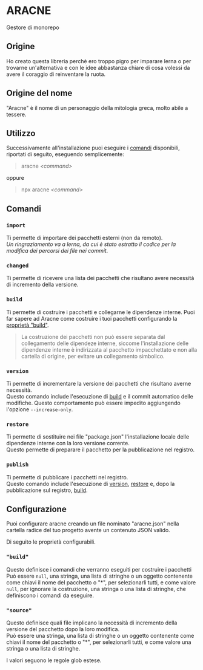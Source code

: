# ARACNE
Gestore di monorepo

## Origine
Ho creato questa libreria perchè ero troppo pigro per imparare lerna o per trovarne un'alternativa e con le idee abbastanza chiare di cosa volessi da avere il coraggio di reinventare la ruota.

## Origine del nome
"Aracne" è il nome di un personaggio della mitologia greca, molto abile a tessere.

## Utilizzo
Successivamente all'installazione puoi eseguire i [comandi](#comandi) disponibili, riportati di seguito, eseguendo semplicemente:
> aracne *\<command>*

oppure
> npx aracne *\<command>*

## Comandi
### `import`
Ti permette di importare dei pacchetti esterni (non da remoto).  
_Un ringraziamento va a lerna, da cui è stato estratto il codice per la modifica dei percorsi dei file nei commit._

### `changed`
Ti permette di ricevere una lista dei pacchetti che risultano avere necessità di incremento della versione.

### `build`
Ti permette di costruire i pacchetti e collegarne le dipendenze interne.
Puoi far sapere ad Aracne come costruire i tuoi pacchetti configurando la [proprietà "build"](#%22build%22).
> La costruzione dei pacchetti non può essere separata dal collegamento delle dipendeze interne, siccome l'installazione delle dipendenze interne è indirizzata al pacchetto impacchettato e non alla cartella di origine, per evitare un collegamento simbolico.

### `version`
Ti permette di incrementare la versione dei pacchetti che risultano averne necessità.  
Questo comando include l'esecuzione di [build](#build) e il commit automatico delle modifiche. Questo comportamento può essere impedito aggiungendo l'opzione `--increase-only`.

### `restore`
Ti permette di sostituire nei file "package.json" l'installazione locale delle dipendenze interne con la loro versione corrente.  
Questo permette di preparare il pacchetto per la pubblicazione nel registro.

### `publish`
Ti permette di pubblicare i pacchetti nel registro.  
Questo comando include l'esecuzione di [version](#version), [restore](#restore) e, dopo la pubblicazione sul registro, [build](#build).

## Configurazione
Puoi configurare aracne creando un file nominato "aracne.json" nella cartella radice del tuo progetto avente un contenuto JSON valido.

Di seguito le proprietà configurabili.
### `"build"`
Questo definisce i comandi che verranno eseguiti per costruire i pacchetti  
Può essere `null`, una stringa, una lista di stringhe o un oggetto contenente come chiavi il nome del pacchetto o "\*", per selezionarli tutti, e come valore `null`, per ignorare la costruzione, una stringa o una lista di stringhe, che definiscono i comandi da eseguire.

### `"source"`
Questo definisce quali file implicano la necessità di incremento della versione del pacchetto dopo la loro modifica.  
Può essere una stringa, una lista di stringhe o un oggetto contenente come chiavi il nome del pacchetto o "\*", per selezionarli tutti, e come valore una stringa o una lista di stringhe.  

I valori seguono le regole glob estese.